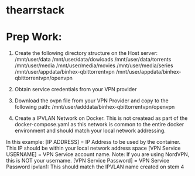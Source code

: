 # thearrstack
# Prep Work:

1. Create the following directory structure on the Host server:
/mnt/user/data
/mnt/user/data/dowloads
/mnt/user/data/torrents
/mnt/user/media
/mnt/user/media/movies
/mnt/user/media/series
/mnt/user/appdata/binhex-qbittorrentvpn
/mnt/user/appdata/binhex-qbittorrentvpn/openvpn

2. Obtain service credentials from your VPN provider
   
3. Download the ovpn file from your VPN Provider and copy to the following path:
/mnt/user/adddata/binhex-qbittorrentvpn/openvpn

4. Create a IPVLAN Network on Docker. This is not createad as part of the docker-compose.yaml as this network is common to the entire docker environment and should match your local network addressing.

In this example:
[IP ADDRESS] = IP Address to be used by the container. This IP should be within your local network address space
[VPN Service USERNAME] = VPN Service account name. Note: If you are using NordVPN, this is NOT your username.
[VPN Service Password] = VPN Service Password
ipvlan1: This should match the IPVLAN name created on stem 4
